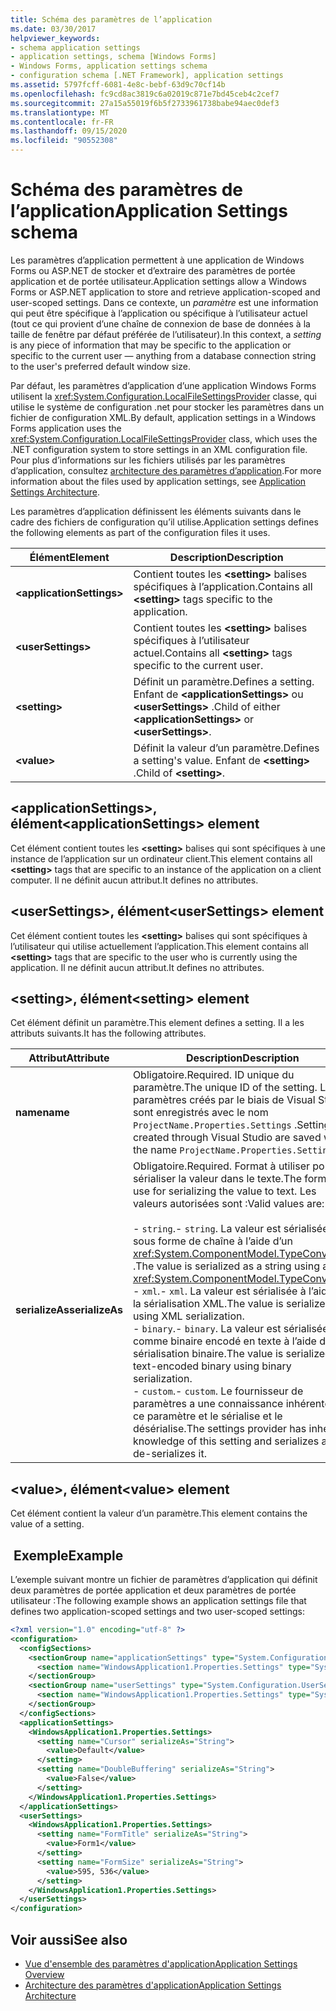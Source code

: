 ```yaml
---
title: Schéma des paramètres de l’application
ms.date: 03/30/2017
helpviewer_keywords:
- schema application settings
- application settings, schema [Windows Forms]
- Windows Forms, application settings schema
- configuration schema [.NET Framework], application settings
ms.assetid: 5797fcff-6081-4e8c-bebf-63d9c70cf14b
ms.openlocfilehash: fc9cd8ac3819c6a02019c871e7bd45ceb4c2cef7
ms.sourcegitcommit: 27a15a55019f6b5f2733961738babe94aec0def3
ms.translationtype: MT
ms.contentlocale: fr-FR
ms.lasthandoff: 09/15/2020
ms.locfileid: "90552308"
---
```

# <a name="application-settings-schema"></a><span data-ttu-id="9291b-102">Schéma des paramètres de l’application</span><span class="sxs-lookup"><span data-stu-id="9291b-102">Application Settings schema</span></span>

<span data-ttu-id="9291b-103">Les paramètres d’application permettent à une application de Windows Forms ou ASP.NET de stocker et d’extraire des paramètres de portée application et de portée utilisateur.</span><span class="sxs-lookup"><span data-stu-id="9291b-103">Application settings allow a Windows Forms or ASP.NET application to store and retrieve application-scoped and user-scoped settings.</span></span> <span data-ttu-id="9291b-104">Dans ce contexte, un *paramètre* est une information qui peut être spécifique à l’application ou spécifique à l’utilisateur actuel (tout ce qui provient d’une chaîne de connexion de base de données à la taille de fenêtre par défaut préférée de l’utilisateur).</span><span class="sxs-lookup"><span data-stu-id="9291b-104">In this context, a *setting* is any piece of information that may be specific to the application or specific to the current user — anything from a database connection string to the user's preferred default window size.</span></span>

<span data-ttu-id="9291b-105">Par défaut, les paramètres d’application d’une application Windows Forms utilisent la <xref:System.Configuration.LocalFileSettingsProvider> classe, qui utilise le système de configuration .net pour stocker les paramètres dans un fichier de configuration XML.</span><span class="sxs-lookup"><span data-stu-id="9291b-105">By default, application settings in a Windows Forms application uses the <xref:System.Configuration.LocalFileSettingsProvider> class, which uses the .NET configuration system to store settings in an XML configuration file.</span></span> <span data-ttu-id="9291b-106">Pour plus d’informations sur les fichiers utilisés par les paramètres d’application, consultez [architecture des paramètres d’application](/dotnet/desktop/winforms/advanced/application-settings-architecture).</span><span class="sxs-lookup"><span data-stu-id="9291b-106">For more information about the files used by application settings, see [Application Settings Architecture](/dotnet/desktop/winforms/advanced/application-settings-architecture).</span></span>

<span data-ttu-id="9291b-107">Les paramètres d’application définissent les éléments suivants dans le cadre des fichiers de configuration qu’il utilise.</span><span class="sxs-lookup"><span data-stu-id="9291b-107">Application settings defines the following elements as part of the configuration files it uses.</span></span>

| <span data-ttu-id="9291b-108">Élément</span><span class="sxs-lookup"><span data-stu-id="9291b-108">Element</span></span>                    | <span data-ttu-id="9291b-109">Description</span><span class="sxs-lookup"><span data-stu-id="9291b-109">Description</span></span>                                                                           |
| -------------------------- | ------------------------------------------------------------------------------------- |
| **\<applicationSettings>** | <span data-ttu-id="9291b-110">Contient toutes les **\<setting>** balises spécifiques à l’application.</span><span class="sxs-lookup"><span data-stu-id="9291b-110">Contains all **\<setting>** tags specific to the application.</span></span>                         |
| **\<userSettings>**        | <span data-ttu-id="9291b-111">Contient toutes les **\<setting>** balises spécifiques à l’utilisateur actuel.</span><span class="sxs-lookup"><span data-stu-id="9291b-111">Contains all **\<setting>** tags specific to the current user.</span></span>                        |
| **\<setting>**             | <span data-ttu-id="9291b-112">Définit un paramètre.</span><span class="sxs-lookup"><span data-stu-id="9291b-112">Defines a setting.</span></span> <span data-ttu-id="9291b-113">Enfant de **\<applicationSettings>** ou **\<userSettings>** .</span><span class="sxs-lookup"><span data-stu-id="9291b-113">Child of either **\<applicationSettings>** or **\<userSettings>**.</span></span> |
| **\<value>**               | <span data-ttu-id="9291b-114">Définit la valeur d’un paramètre.</span><span class="sxs-lookup"><span data-stu-id="9291b-114">Defines a setting's value.</span></span> <span data-ttu-id="9291b-115">Enfant de **\<setting>** .</span><span class="sxs-lookup"><span data-stu-id="9291b-115">Child of **\<setting>**.</span></span>                                   |

## <a name="applicationsettings-element"></a><span data-ttu-id="9291b-116">\<applicationSettings>, élément</span><span class="sxs-lookup"><span data-stu-id="9291b-116">\<applicationSettings> element</span></span>

<span data-ttu-id="9291b-117">Cet élément contient toutes les **\<setting>** balises qui sont spécifiques à une instance de l’application sur un ordinateur client.</span><span class="sxs-lookup"><span data-stu-id="9291b-117">This element contains all **\<setting>** tags that are specific to an instance of the application on a client computer.</span></span> <span data-ttu-id="9291b-118">Il ne définit aucun attribut.</span><span class="sxs-lookup"><span data-stu-id="9291b-118">It defines no attributes.</span></span>

## <a name="usersettings-element"></a><span data-ttu-id="9291b-119">\<userSettings>, élément</span><span class="sxs-lookup"><span data-stu-id="9291b-119">\<userSettings> element</span></span>

<span data-ttu-id="9291b-120">Cet élément contient toutes les **\<setting>** balises qui sont spécifiques à l’utilisateur qui utilise actuellement l’application.</span><span class="sxs-lookup"><span data-stu-id="9291b-120">This element contains all **\<setting>** tags that are specific to the user who is currently using the application.</span></span> <span data-ttu-id="9291b-121">Il ne définit aucun attribut.</span><span class="sxs-lookup"><span data-stu-id="9291b-121">It defines no attributes.</span></span>

## <a name="setting-element"></a><span data-ttu-id="9291b-122">\<setting>, élément</span><span class="sxs-lookup"><span data-stu-id="9291b-122">\<setting> element</span></span>

<span data-ttu-id="9291b-123">Cet élément définit un paramètre.</span><span class="sxs-lookup"><span data-stu-id="9291b-123">This element defines a setting.</span></span> <span data-ttu-id="9291b-124">Il a les attributs suivants.</span><span class="sxs-lookup"><span data-stu-id="9291b-124">It has the following attributes.</span></span>

| <span data-ttu-id="9291b-125">Attribut</span><span class="sxs-lookup"><span data-stu-id="9291b-125">Attribute</span></span>        | <span data-ttu-id="9291b-126">Description</span><span class="sxs-lookup"><span data-stu-id="9291b-126">Description</span></span> |
| ---------------- | ----------- |
| <span data-ttu-id="9291b-127">**name**</span><span class="sxs-lookup"><span data-stu-id="9291b-127">**name**</span></span>         | <span data-ttu-id="9291b-128">Obligatoire.</span><span class="sxs-lookup"><span data-stu-id="9291b-128">Required.</span></span> <span data-ttu-id="9291b-129">ID unique du paramètre.</span><span class="sxs-lookup"><span data-stu-id="9291b-129">The unique ID of the setting.</span></span> <span data-ttu-id="9291b-130">Les paramètres créés par le biais de Visual Studio sont enregistrés avec le nom `ProjectName.Properties.Settings` .</span><span class="sxs-lookup"><span data-stu-id="9291b-130">Settings created through Visual Studio are saved with the name `ProjectName.Properties.Settings`.</span></span> |
| <span data-ttu-id="9291b-131">**serializeAs**</span><span class="sxs-lookup"><span data-stu-id="9291b-131">**serializeAs**</span></span> | <span data-ttu-id="9291b-132">Obligatoire.</span><span class="sxs-lookup"><span data-stu-id="9291b-132">Required.</span></span> <span data-ttu-id="9291b-133">Format à utiliser pour sérialiser la valeur dans le texte.</span><span class="sxs-lookup"><span data-stu-id="9291b-133">The format to use for serializing the value to text.</span></span> <span data-ttu-id="9291b-134">Les valeurs autorisées sont :</span><span class="sxs-lookup"><span data-stu-id="9291b-134">Valid values are:</span></span><br><br><span data-ttu-id="9291b-135">- `string`.</span><span class="sxs-lookup"><span data-stu-id="9291b-135">- `string`.</span></span> <span data-ttu-id="9291b-136">La valeur est sérialisée sous forme de chaîne à l’aide d’un <xref:System.ComponentModel.TypeConverter> .</span><span class="sxs-lookup"><span data-stu-id="9291b-136">The value is serialized as a string using a <xref:System.ComponentModel.TypeConverter>.</span></span><br><span data-ttu-id="9291b-137">- `xml`.</span><span class="sxs-lookup"><span data-stu-id="9291b-137">- `xml`.</span></span> <span data-ttu-id="9291b-138">La valeur est sérialisée à l’aide de la sérialisation XML.</span><span class="sxs-lookup"><span data-stu-id="9291b-138">The value is serialized using XML serialization.</span></span><br><span data-ttu-id="9291b-139">- `binary`.</span><span class="sxs-lookup"><span data-stu-id="9291b-139">- `binary`.</span></span> <span data-ttu-id="9291b-140">La valeur est sérialisée comme binaire encodé en texte à l’aide de la sérialisation binaire.</span><span class="sxs-lookup"><span data-stu-id="9291b-140">The value is serialized as text-encoded binary using binary serialization.</span></span><br /><span data-ttu-id="9291b-141">- `custom`.</span><span class="sxs-lookup"><span data-stu-id="9291b-141">- `custom`.</span></span> <span data-ttu-id="9291b-142">Le fournisseur de paramètres a une connaissance inhérente de ce paramètre et le sérialise et le désérialise.</span><span class="sxs-lookup"><span data-stu-id="9291b-142">The settings provider has inherent knowledge of this setting and serializes and de-serializes it.</span></span> |

## <a name="value-element"></a><span data-ttu-id="9291b-143">\<value>, élément</span><span class="sxs-lookup"><span data-stu-id="9291b-143">\<value> element</span></span>

<span data-ttu-id="9291b-144">Cet élément contient la valeur d’un paramètre.</span><span class="sxs-lookup"><span data-stu-id="9291b-144">This element contains the value of a setting.</span></span>

## <a name="example"></a><span data-ttu-id="9291b-145"> Exemple</span><span class="sxs-lookup"><span data-stu-id="9291b-145">Example</span></span>

<span data-ttu-id="9291b-146">L’exemple suivant montre un fichier de paramètres d’application qui définit deux paramètres de portée application et deux paramètres de portée utilisateur :</span><span class="sxs-lookup"><span data-stu-id="9291b-146">The following example shows an application settings file that defines two application-scoped settings and two user-scoped settings:</span></span>

```xml
<?xml version="1.0" encoding="utf-8" ?>
<configuration>
  <configSections>
    <sectionGroup name="applicationSettings" type="System.Configuration.ApplicationSettingsGroup, System, Version=2.0.0.0, Culture=neutral, PublicKeyToken=b77a5c561934e089">
      <section name="WindowsApplication1.Properties.Settings" type="System.Configuration.ClientSettingsSection, System, Version=2.0.0.0, Culture=neutral, PublicKeyToken=b77a5c561934e089" />
    </sectionGroup>
    <sectionGroup name="userSettings" type="System.Configuration.UserSettingsGroup, System, Version=2.0.0.0, Culture=neutral, PublicKeyToken=b77a5c561934e089">
      <section name="WindowsApplication1.Properties.Settings" type="System.Configuration.ClientSettingsSection, System, Version=2.0.0.0, Culture=neutral, PublicKeyToken=b77a5c561934e089" allowExeDefinition="MachineToLocalUser" />
    </sectionGroup>
  </configSections>
  <applicationSettings>
    <WindowsApplication1.Properties.Settings>
      <setting name="Cursor" serializeAs="String">
        <value>Default</value>
      </setting>
      <setting name="DoubleBuffering" serializeAs="String">
        <value>False</value>
      </setting>
    </WindowsApplication1.Properties.Settings>
  </applicationSettings>
  <userSettings>
    <WindowsApplication1.Properties.Settings>
      <setting name="FormTitle" serializeAs="String">
        <value>Form1</value>
      </setting>
      <setting name="FormSize" serializeAs="String">
        <value>595, 536</value>
      </setting>
    </WindowsApplication1.Properties.Settings>
  </userSettings>
</configuration>
```

## <a name="see-also"></a><span data-ttu-id="9291b-147">Voir aussi</span><span class="sxs-lookup"><span data-stu-id="9291b-147">See also</span></span>

- [<span data-ttu-id="9291b-148">Vue d'ensemble des paramètres d'application</span><span class="sxs-lookup"><span data-stu-id="9291b-148">Application Settings Overview</span></span>](/dotnet/desktop/winforms/advanced/application-settings-overview)
- [<span data-ttu-id="9291b-149">Architecture des paramètres d'application</span><span class="sxs-lookup"><span data-stu-id="9291b-149">Application Settings Architecture</span></span>](/dotnet/desktop/winforms/advanced/application-settings-architecture)
